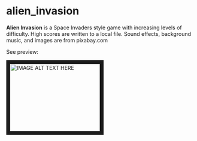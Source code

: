 # alien_invasion

<b>Alien Invasion</b> is a Space Invaders style game with increasing levels of difficulty. 
High scores are written to a local file. 
Sound effects, background music, and images are from pixabay.com

See preview:


<a href="http://www.youtube.com/watch?feature=player_embedded&v=meHyqYl2tCI
" target="_blank"><img src="http://img.youtube.com/vi/meHyqYl2tCI/0.jpg" 
alt="IMAGE ALT TEXT HERE" width="240" height="180" border="10" /></a>


